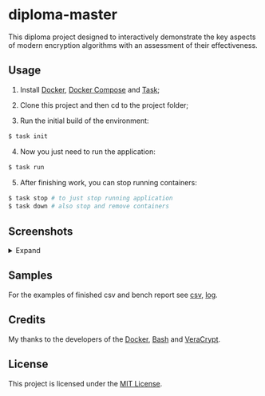 # diploma-master

This diploma project designed to interactively demonstrate the key aspects of modern encryption algorithms with an assessment of their effectiveness.

## Usage

1. Install [Docker](https://docs.docker.com/engine/installation/), [Docker Compose](https://docs.docker.com/compose/install/) and [Task](https://taskfile.dev/#/installation);

2. Clone this project and then cd to the project folder;

3. Run the initial build of the environment:
```sh
$ task init
```

4. Now you just need to run the application:
```sh
$ task run
```

5. After finishing work, you can stop running containers:
```sh
$ task stop # to just stop running application
$ task down # also stop and remove containers
```

## Screenshots

<details>
  <summary>Expand</summary>

  <p align="center">
    <img src="screenshots/1.png" width="1280"/>
    <img src="screenshots/2.png" width="1280"/>
    <img src="screenshots/3.png" width="1280"/>
    <img src="screenshots/4.png" width="1280"/>
    <img src="screenshots/5.png" width="1280"/>
    <img src="screenshots/6.png" width="1280"/>
    <img src="screenshots/7.png" width="1280"/>
    <img src="screenshots/8.png" width="1280"/>
    <img src="screenshots/9.png" width="1280"/>
    <img src="screenshots/10.png" width="1280"/>
    <img src="screenshots/11.png" width="1280"/>
    <img src="screenshots/12.png" width="1280"/>
    <img src="screenshots/13.png" width="1280"/>
    <img src="screenshots/14.png" width="1280"/>
    <img src="screenshots/15.png" width="1280"/>
    <img src="screenshots/16.png" width="1280"/>
    <img src="screenshots/17.png" width="1280"/>
    <img src="screenshots/18.png" width="1280"/>
  </p>
</details>

## Samples

For the examples of finished csv and bench report see [csv](samples/data2022-11-08_08-49-35.csv), [log](samples/vcbench2022-11-08_08-49-35.log).

## Credits

My thanks to the developers of the [Docker](https://www.docker.com/company), [Bash](https://www.gnu.org/software/bash/) and [VeraCrypt](https://www.veracrypt.fr/code/VeraCrypt/).

## License

This project is licensed under the [MIT License](LICENSE).
